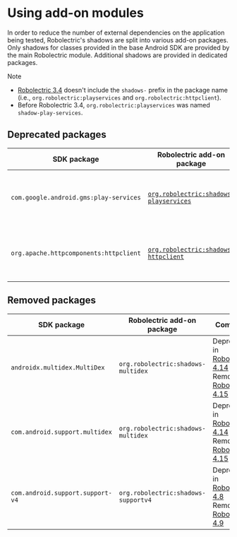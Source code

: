 # Using add-on modules

In order to reduce the number of external dependencies on the application being tested,
Robolectric's shadows are split into various add-on packages. Only shadows for classes provided in
the base Android SDK are provided by the main Robolectric module. Additional shadows are provided in
dedicated packages.

> [!NOTE]
>
> - [Robolectric 3.4][robolectric-3.4-release] doesn't include the `shadows-` prefix in the package
    name (i.e., `org.robolectric:playservices` and `org.robolectric:httpclient`).
> - Before Robolectric 3.4, `org.robolectric:playservices` was named `shadow-play-services`.

## Deprecated packages

| SDK package                            | Robolectric add-on package                                            | Javadoc                                 | Comment                                                                     |
|----------------------------------------|-----------------------------------------------------------------------|-----------------------------------------|-----------------------------------------------------------------------------|
| `com.google.android.gms:play-services` | [`org.robolectric:shadows-playservices`][shadows-playservices-source] | [Javadoc][shadows-playservices-javadoc] | This package was deprecated in [Robolectric 4.15][robolectric-4.15-release] |
| `org.apache.httpcomponents:httpclient` | [`org.robolectric:shadows-httpclient`][shadows-httpclient-source]     | [Javadoc][shadows-httpclient-javadoc]   | These shadows are only provided for legacy compatibility.                   |

## Removed packages

| SDK package                      | Robolectric add-on package          | Comment                                                                                                                |
|----------------------------------|-------------------------------------|------------------------------------------------------------------------------------------------------------------------|
| `androidx.multidex.MultiDex`     | `org.robolectric:shadows-multidex`  | Deprecated in [Robolectric 4.14][robolectric-4.14-release]<br/>Removed in [Robolectric 4.15][robolectric-4.15-release] |
| `com.android.support.multidex`   | `org.robolectric:shadows-multidex`  | Deprecated in [Robolectric 4.14][robolectric-4.14-release]<br/>Removed in [Robolectric 4.15][robolectric-4.15-release] |
| `com.android.support.support-v4` | `org.robolectric:shadows-supportv4` | Deprecated in [Robolectric 4.8][robolectric-4.8-release]<br/>Removed in [Robolectric 4.9][robolectric-4.9-release]     |

[robolectric-3.4-release]: https://github.com/robolectric/robolectric/releases/tag/robolectric-3.4
[robolectric-4.8-release]: https://github.com/robolectric/robolectric/releases/tag/robolectric-4.8
[robolectric-4.9-release]: https://github.com/robolectric/robolectric/releases/tag/robolectric-4.9
[robolectric-4.14-release]: https://github.com/robolectric/robolectric/releases/tag/robolectric-4.14
[robolectric-4.15-release]: https://github.com/robolectric/robolectric/releases/tag/robolectric-4.15
[shadows-httpclient-javadoc]: javadoc/latest/org/robolectric/shadows/httpclient/package-summary.html
[shadows-httpclient-source]: https://github.com/robolectric/robolectric/tree/master/shadows/httpclient
[shadows-playservices-javadoc]: javadoc/latest/org/robolectric/shadows/gms/package-summary.html
[shadows-playservices-source]: https://github.com/robolectric/robolectric/tree/master/shadows/playservices
